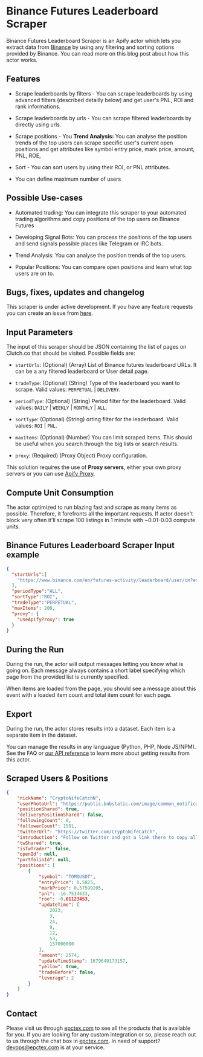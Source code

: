 # Binance Futures Leaderboard Scraper

Binance Futures Leaderboard Scraper is an Apify actor which lets you extract data from [Binance](https://www.binance.com/en/futures-activity/leaderboard) by using any filtering and sorting options provided by Binance. You can read more on this blog post about how this actor works.

## Features

-   Scrape leaderboards by filters - You can scrape leaderboards by using advanced filters (described detailly below) and get user's PNL, ROI and rank informations.

-   Scrape leaderboards by urls - You can scrape filtered leaderboards by directly using urls.

-   Scrape positions - You **Trend Analysis:** You can analyse the position trends of the top users can scrape specific user's current open positions and get attributes like symbol entry price, mark price, amount, PNL, ROE,

-   Sort - You can sort users by using their ROI, or PNL attributes.

-   You can define maximum number of users

## Possible Use-cases

-   Automated trading: You can integrate this scraper to your automated trading algorithms and copy positions of the top users on Binance Futures

-   Developing Signal Bots: You can process the positions of the top users and send signals possible places like Telegram or IRC bots.

-   Trend Analysis: You can analyse the position trends of the top users.

-   Popular Positions: You can compare open positions and learn what top users are on to.

## Bugs, fixes, updates and changelog

This scraper is under active development. If you have any feature requests you can create an issue from [here](https://github.com/epctex/binance-futures-leaderboard-scraper/issues).


## Input Parameters

The input of this scraper should be JSON containing the list of pages on Clutch.co that should be visited. Possible fields are:

- `startUrls`: (Optional) (Array) List of Binance futures leaderboard URLs. It can be a any filtered leaderboard or User detail page.

- `tradeType`: (Optional) (String) Type of the leaderboard you want to scrape. Valid values: `PERPETUAL` \| `DELIVERY`.

- `periodType`: (Optional) (String) Period filter for the leaderboard. Valid values: `DAILY` \| `WEEKLY` \| `MONTHLY` \| `ALL`.

- `sortType`: (Optional) (String) orting filter for the leaderboard. Valid values: `ROI` \| `PNL`.

- `maxItems`: (Optional) (Number) You can limit scraped items. This should be useful when you search through the big lists or search results.

- `proxy`: (Required) (Proxy Object) Proxy configuration.

This solution requires the use of **Proxy servers**, either your own proxy servers or you can use <a href="https://www.apify.com/docs/proxy">Apify Proxy</a>.

## Compute Unit Consumption

The actor optimized to run blazing fast and scrape as many items as possible. Therefore, it forefronts all the important requests. If actor doesn't block very often it'll scrape 100 listings in 1 minute with ~0.01-0.03 compute units.

## Binance Futures Leaderboard Scraper Input example

```json
{
  "startUrls":[
    "https://www.binance.com/en/futures-activity/leaderboard/user/cm?encryptedUid=708A41D98F05FD23F8423AB41514E489"
  ],
  "periodType":"ALL",
  "sortType":"ROI",
  "tradeType":"PERPETUAL",
  "maxItems": 200,
  "proxy": {
    "useApifyProxy": true
  }
}
```

## During the Run

During the run, the actor will output messages letting you know what is going on. Each message always contains a short label specifying which page from the provided list is currently specified.

When items are loaded from the page, you should see a message about this event with a loaded item count and total item count for each page.

## Export

During the run, the actor stores results into a dataset. Each item is a separate item in the dataset.

You can manage the results in any languague (Python, PHP, Node JS/NPM). See the FAQ or <a href="https://www.apify.com/docs/api" target="blank">our API reference</a> to learn more about getting results from this actor.

## Scraped Users & Positions

```json
{
	"nickName": "CryptoNifeCatchN",
	"userPhotoUrl": "https://public.bnbstatic.com/image/common_notification/20211230/f6305dee-e00e-4bfe-9d13-3073ad8eb565.png",
	"positionShared": true,
	"deliveryPositionShared": false,
	"followingCount": 0,
	"followerCount": 1501,
	"twitterUrl": "https://twitter.com/CryptoNifeCatch",
	"introduction": "Follow on Twitter and get a link there to copy all my trades",
	"twShared": true,
	"isTwTrader": false,
	"openId": null,
	"portfolioId": null,
	"positions": [
		{
			"symbol": "TOMOUSDT",
			"entryPrice": 0.5825,
			"markPrice": 0.57599205,
			"pnl": -16.7514633,
			"roe": -0.01123453,
			"updateTime": [
				2023,
				3,
				24,
				9,
				12,
				53,
				157000000
			],
			"amount": 2574,
			"updateTimeStamp": 1679649173157,
			"yellow": true,
			"tradeBefore": false,
			"leverage": 2
		}
	]
}
```

## Contact
Please visit us through [epctex.com](https://epctex.com) to see all the products that is available for you. If you are looking for any custom integration or so, please reach out to us through the chat box in [epctex.com](https://epctex.com). In need of support? [devops@epctex.com](mailto:devops@epctex.com) is at your service.
